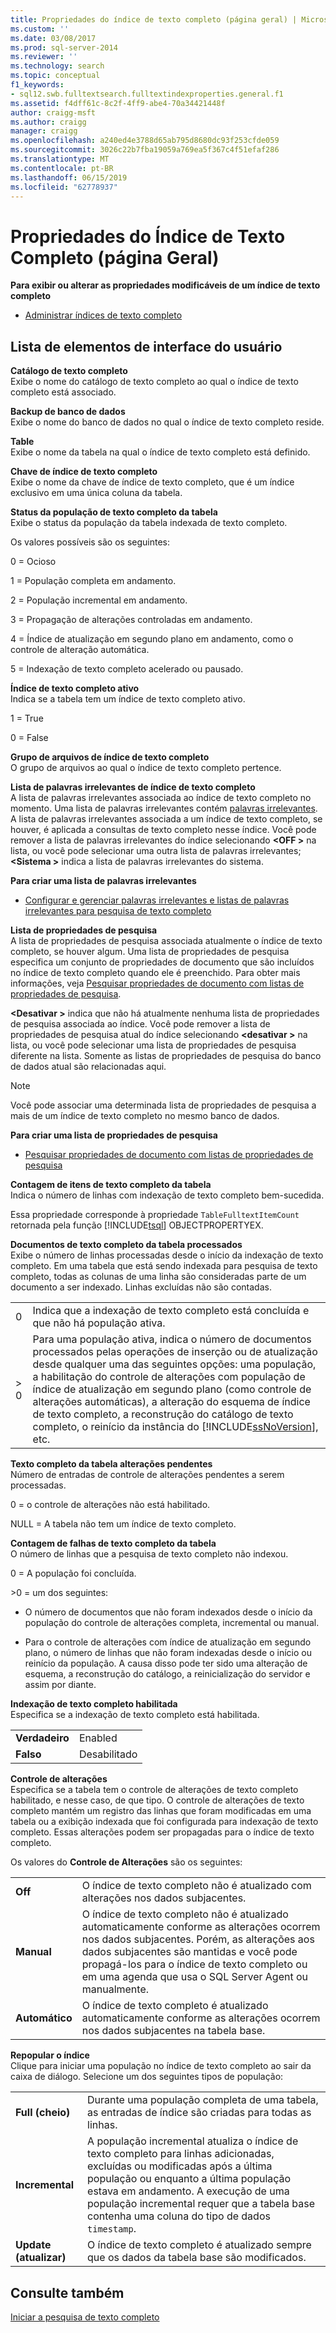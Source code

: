 ```yaml
---
title: Propriedades do índice de texto completo (página geral) | Microsoft Docs
ms.custom: ''
ms.date: 03/08/2017
ms.prod: sql-server-2014
ms.reviewer: ''
ms.technology: search
ms.topic: conceptual
f1_keywords:
- sql12.swb.fulltextsearch.fulltextindexproperties.general.f1
ms.assetid: f4dff61c-8c2f-4ff9-abe4-70a34421448f
author: craigg-msft
ms.author: craigg
manager: craigg
ms.openlocfilehash: a240ed4e3788d65ab795d8680dc93f253cfde059
ms.sourcegitcommit: 3026c22b7fba19059a769ea5f367c4f51efaf286
ms.translationtype: MT
ms.contentlocale: pt-BR
ms.lasthandoff: 06/15/2019
ms.locfileid: "62778937"
---
```

# <a name="full-text-index-properties-general-page"></a>Propriedades do Índice de Texto Completo (página Geral)
  **Para exibir ou alterar as propriedades modificáveis de um índice de texto completo**  
  
-   [Administrar índices de texto completo](../relational-databases/indexes/indexes.md)  
  
## <a name="uielement-list"></a>Lista de elementos de interface do usuário  
 **Catálogo de texto completo**  
 Exibe o nome do catálogo de texto completo ao qual o índice de texto completo está associado.  
  
 **Backup de banco de dados**  
 Exibe o nome do banco de dados no qual o índice de texto completo reside.  
  
 **Table**  
 Exibe o nome da tabela na qual o índice de texto completo está definido.  
  
 **Chave de índice de texto completo**  
 Exibe o nome da chave de índice de texto completo, que é um índice exclusivo em uma única coluna da tabela.  
  
 **Status da população de texto completo da tabela**  
 Exibe o status da população da tabela indexada de texto completo.  
  
 Os valores possíveis são os seguintes:  
  
 0 = Ocioso  
  
 1 = População completa em andamento.  
  
 2 = População incremental em andamento.  
  
 3 = Propagação de alterações controladas em andamento.  
  
 4 = Índice de atualização em segundo plano em andamento, como o controle de alteração automática.  
  
 5 = Indexação de texto completo acelerado ou pausado.  
  
 **Índice de texto completo ativo**  
 Indica se a tabela tem um índice de texto completo ativo.  
  
 1 = True  
  
 0 = False  
  
 **Grupo de arquivos de índice de texto completo**  
 O grupo de arquivos ao qual o índice de texto completo pertence.  
  
 **Lista de palavras irrelevantes de índice de texto completo**  
 A lista de palavras irrelevantes associada ao índice de texto completo no momento. Uma lista de palavras irrelevantes contém [palavras irrelevantes](../relational-databases/search/full-text-search.md). A lista de palavras irrelevantes associada a um índice de texto completo, se houver, é aplicada a consultas de texto completo nesse índice. Você pode remover a lista de palavras irrelevantes do índice selecionando  **\<OFF >** na lista, ou você pode selecionar uma outra lista de palavras irrelevantes;  **\<Sistema >** indica a lista de palavras irrelevantes do sistema.  
  
 **Para criar uma lista de palavras irrelevantes**  
  
-   [Configurar e gerenciar palavras irrelevantes e listas de palavras irrelevantes para pesquisa de texto completo](../relational-databases/search/full-text-search.md)  
  
 **Lista de propriedades de pesquisa**  
 A lista de propriedades de pesquisa associada atualmente o índice de texto completo, se houver algum. Uma lista de propriedades de pesquisa especifica um conjunto de propriedades de documento que são incluídos no índice de texto completo quando ele é preenchido. Para obter mais informações, veja [Pesquisar propriedades de documento com listas de propriedades de pesquisa](../relational-databases/search/search-document-properties-with-search-property-lists.md).  
  
 **\<Desativar >** indica que não há atualmente nenhuma lista de propriedades de pesquisa associada ao índice. Você pode remover a lista de propriedades de pesquisa atual do índice selecionando  **\<desativar >** na lista, ou você pode selecionar uma lista de propriedades de pesquisa diferente na lista. Somente as listas de propriedades de pesquisa do banco de dados atual são relacionadas aqui.  
  
> [!NOTE]  
>  Você pode associar uma determinada lista de propriedades de pesquisa a mais de um índice de texto completo no mesmo banco de dados.  
  
 **Para criar uma lista de propriedades de pesquisa**  
  
-   [Pesquisar propriedades de documento com listas de propriedades de pesquisa](../relational-databases/search/search-document-properties-with-search-property-lists.md)  
  
 **Contagem de itens de texto completo da tabela**  
 Indica o número de linhas com indexação de texto completo bem-sucedida.  
  
 Essa propriedade corresponde à propriedade `TableFulltextItemCount` retornada pela função [!INCLUDE[tsql](../includes/tsql-md.md)] OBJECTPROPERTYEX.  
  
 **Documentos de texto completo da tabela processados**  
 Exibe o número de linhas processadas desde o início da indexação de texto completo. Em uma tabela que está sendo indexada para pesquisa de texto completo, todas as colunas de uma linha são consideradas parte de um documento a ser indexado. Linhas excluídas não são contadas.  
  
|||  
|-|-|  
|0|Indica que a indexação de texto completo está concluída e que não há população ativa.|  
|> 0|Para uma população ativa, indica o número de documentos processados pelas operações de inserção ou de atualização desde qualquer uma das seguintes opções: uma população, a habilitação do controle de alterações com população de índice de atualização em segundo plano (como controle de alterações automáticas), a alteração do esquema de índice de texto completo, a reconstrução do catálogo de texto completo, o reinício da instância do [!INCLUDE[ssNoVersion](../includes/ssnoversion-md.md)], etc.|  
  
 **Texto completo da tabela alterações pendentes**  
 Número de entradas de controle de alterações pendentes a serem processadas.  
  
 0 = o controle de alterações não está habilitado.  
  
 NULL = A tabela não tem um índice de texto completo.  
  
 **Contagem de falhas de texto completo da tabela**  
 O número de linhas que a pesquisa de texto completo não indexou.  
  
 0 = A população foi concluída.  
  
 \>0 = um dos seguintes:  
  
-   O número de documentos que não foram indexados desde o início da população do controle de alterações completa, incremental ou manual.  
  
-   Para o controle de alterações com índice de atualização em segundo plano, o número de linhas que não foram indexadas desde o início ou reinício da população. A causa disso pode ter sido uma alteração de esquema, a reconstrução do catálogo, a reinicialização do servidor e assim por diante.  
  
 **Indexação de texto completo habilitada**  
 Especifica se a indexação de texto completo está habilitada.  
  
|||  
|-|-|  
|**Verdadeiro**|Enabled|  
|**Falso**|Desabilitado|  
  
 **Controle de alterações**  
 Especifica se a tabela tem o controle de alterações de texto completo habilitado, e nesse caso, de que tipo. O controle de alterações de texto completo mantém um registro das linhas que foram modificadas em uma tabela ou a exibição indexada que foi configurada para indexação de texto completo. Essas alterações podem ser propagadas para o índice de texto completo.  
  
 Os valores do **Controle de Alterações** são os seguintes:  
  
|||  
|-|-|  
|**Off**|O índice de texto completo não é atualizado com alterações nos dados subjacentes.|  
|**Manual**|O índice de texto completo não é atualizado automaticamente conforme as alterações ocorrem nos dados subjacentes. Porém, as alterações aos dados subjacentes são mantidas e você pode propagá-los para o índice de texto completo ou em uma agenda que usa o SQL Server Agent ou manualmente.|  
|**Automático**|O índice de texto completo é atualizado automaticamente conforme as alterações ocorrem nos dados subjacentes na tabela base.|  
  
 **Repopular o índice**  
 Clique para iniciar uma população no índice de texto completo ao sair da caixa de diálogo. Selecione um dos seguintes tipos de população:  
  
|||  
|-|-|  
|**Full (cheio)**|Durante uma população completa de uma tabela, as entradas de índice são criadas para todas as linhas.|  
|**Incremental**|A população incremental atualiza o índice de texto completo para linhas adicionadas, excluídas ou modificadas após a última população ou enquanto a última população estava em andamento. A execução de uma população incremental requer que a tabela base contenha uma coluna do tipo de dados `timestamp`.|  
|**Update (atualizar)**|O índice de texto completo é atualizado sempre que os dados da tabela base são modificados.|  
  
## <a name="see-also"></a>Consulte também  
 [Iniciar a pesquisa de texto completo](../relational-databases/search/get-started-with-full-text-search.md)  
  
  
